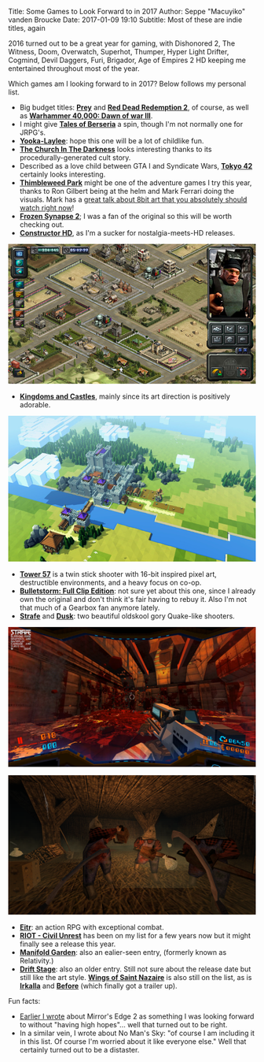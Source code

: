 Title: Some Games to Look Forward to in 2017
Author: Seppe "Macuyiko" vanden Broucke
Date: 2017-01-09 19:10
Subtitle: Most of these are indie titles, again

2016 turned out to be a great year for gaming, with Dishonored 2, The Witness, Doom, Overwatch, Superhot, Thumper, Hyper Light Drifter, Cogmind, Devil Daggers, Furi, Brigador, Age of Empires 2 HD keeping me entertained throughout most of the year.

Which games am I looking forward to in 2017? Below follows my personal list.

* Big budget titles: [**Prey**](https://prey.bethesda.net/) and [**Red Dead Redemption 2**](https://www.rockstargames.com/reddeadredemption2/), of course, as well as [**Warhammer 40,000: Dawn of war III**](https://www.dawnofwar.com/).
* I might give [**Tales of Berseria**](http://store.steampowered.com/app/429660/) a spin, though I'm not normally one for JRPG's.
* [**Yooka-Laylee**](http://www.playtonicgames.com/games/yooka-laylee/): hope this one will be a lot of childlike fun.
* [**The Church In The Darkness**](http://www.paranoidproductions.com/church/) looks interesting thanks to its procedurally-generated cult story.
* Described as a love child between GTA I and Syndicate Wars, [**Tokyo 42**](http://www.tokyo42.com/) certainly looks interesting.
* [**Thimbleweed Park**](https://blog.thimbleweedpark.com/) might be one of the adventure games I try this year, thanks to Ron Gilbert being at the helm and Mark Ferrari doing the visuals. Mark has a [great talk about 8bit art that you absolutely should watch right now](https://www.youtube.com/watch?v=bRwHpU_kcPE)!
* [**Frozen Synapse 2**](http://www.frozensynapse2.com/); I was a fan of the original so this will be worth checking out.
* [**Constructor HD**](http://www.system3.com/games/constructor-hd/), as I'm a sucker for nostalgia-meets-HD releases.

![Constructor HD](/images/2017/ConstructorHD.jpg)

* [**Kingdoms and Castles**](https://www.fig.co/campaigns/kingdoms-and-castles?media_id=382#updates), mainly since its art direction is positively adorable.

![Kingdoms and Castles](/images/2017/Kingdoms-and-Castles.jpg)

* [**Tower 57**](https://www.kickstarter.com/projects/514621648/tower-57) is a twin stick shooter with 16-bit inspired pixel art, destructible environments, and a heavy focus on co-op.
* [**Bulletstorm: Full Clip Edition**](http://store.steampowered.com/app/501590/): not sure yet about this one, since I already own the original and don't think it's fair having to rebuy it. Also I'm not that much of a Gearbox fan anymore lately.
* [**Strafe**](http://store.steampowered.com/app/442780/) and [**Dusk**](http://store.steampowered.com/app/519860/): two beautiful oldskool gory Quake-like shooters.

![Strafe](/images/2017/STRAFE.png)

![Dusk](/images/2017/dusk.png)

* [**Eitr**](http://store.steampowered.com/app/350050/): an action RPG with exceptional combat.
* [**RIOT - Civil Unrest**](http://store.steampowered.com/app/342310/) has been on my list for a few years now but it might finally see a release this year.
* [**Manifold Garden**](http://manifold.garden/): also an ealier-seen entry, (formerly known as Relativity.)
* [**Drift Stage**](http://www.driftstagegame.com/): also an older entry. Still not sure about the release date but still like the art style. [**Wings of Saint Nazaire**](http://www.wingsofstnazaire.com/) is also still on the list, as is [**Irkalla**](http://www.irkallagame.com/mockups.html) and [**Before**](http://www.beforegame.net/) (which finally got a trailer up).

Fun facts:

* [Earlier I wrote](/post/2015/some-games-to-look-forward-to-in-2015.html) about Mirror's Edge 2 as something I was looking forward to without "having high hopes"... well that turned out to be right.
* In a similar vein, I wrote about No Man's Sky: "of course I am including it in this list. Of course I'm worried about it like everyone else." Well that certainly turned out to be a distaster.



